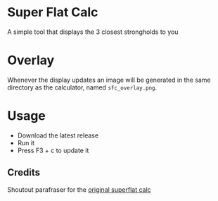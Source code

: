 # Super Flat Calc
A simple tool that displays the 3 closest strongholds to you

# Overlay
Whenever the display updates an image will be generated in the same directory as the calculator, named `sfc_overlay.png`.  

# Usage
- Download the latest release
- Run it
- Press F3 + c  to update it

## Credits
Shoutout parafraser for the [original superflat calc](https://github.com/ParaFraser/SFCalcScript)